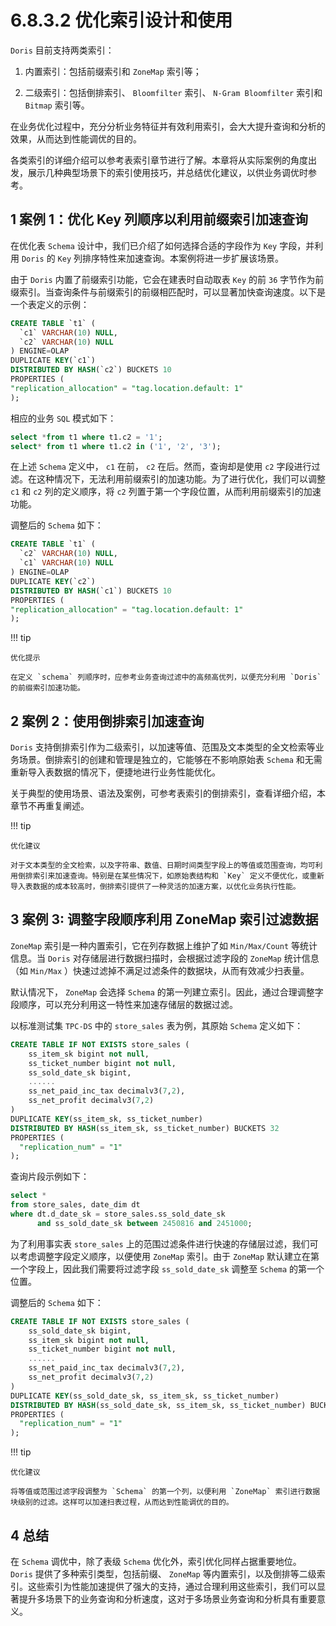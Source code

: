 # 6.8.3.2 优化索引设计和使用

`Doris` 目前支持两类索引：

1. 内置索引：包括前缀索引和 `ZoneMap` 索引等；

2. 二级索引：包括倒排索引、 `Bloomfilter` 索引、 `N-Gram Bloomfilter` 索引和 `Bitmap` 索引等。

在业务优化过程中，充分分析业务特征并有效利用索引，会大大提升查询和分析的效果，从而达到性能调优的目的。

各类索引的详细介绍可以参考表索引章节进行了解。本章将从实际案例的角度出发，展示几种典型场景下的索引使用技巧，并总结优化建议，以供业务调优时参考。

## 1 案例 1：优化 Key 列顺序以利用前缀索引加速查询

在优化表 `Schema` 设计中，我们已介绍了如何选择合适的字段作为 `Key` 字段，并利用 `Doris` 的 `Key` 列排序特性来加速查询。本案例将进一步扩展该场景。

由于 `Doris` 内置了前缀索引功能，它会在建表时自动取表 `Key` 的前 `36` 字节作为前缀索引。当查询条件与前缀索引的前缀相匹配时，可以显著加快查询速度。以下是一个表定义的示例：

```sql
CREATE TABLE `t1` (
  `c1` VARCHAR(10) NULL,
  `c2` VARCHAR(10) NULL
) ENGINE=OLAP
DUPLICATE KEY(`c1`)
DISTRIBUTED BY HASH(`c2`) BUCKETS 10
PROPERTIES (
"replication_allocation" = "tag.location.default: 1"
);
```

相应的业务 `SQL` 模式如下：

```sql
select *from t1 where t1.c2 = '1';
select* from t1 where t1.c2 in ('1', '2', '3');
```

在上述 `Schema` 定义中， `c1` 在前， `c2` 在后。然而，查询却是使用 `c2` 字段进行过滤。在这种情况下，无法利用前缀索引的加速功能。为了进行优化，我们可以调整 `c1` 和 `c2` 列的定义顺序，将 `c2` 列置于第一个字段位置，从而利用前缀索引的加速功能。

调整后的 `Schema` 如下：

```sql
CREATE TABLE `t1` (
  `c2` VARCHAR(10) NULL,
  `c1` VARCHAR(10) NULL
) ENGINE=OLAP
DUPLICATE KEY(`c2`)
DISTRIBUTED BY HASH(`c1`) BUCKETS 10
PROPERTIES (
"replication_allocation" = "tag.location.default: 1"
);
```

!!! tip

    优化提示

    在定义 `schema` 列顺序时，应参考业务查询过滤中的高频高优列，以便充分利用 `Doris` 的前缀索引加速功能。

## 2 案例 2：使用倒排索引加速查询

`Doris` 支持倒排索引作为二级索引，以加速等值、范围及文本类型的全文检索等业务场景。倒排索引的创建和管理是独立的，它能够在不影响原始表 `Schema` 和无需重新导入表数据的情况下，便捷地进行业务性能优化。

关于典型的使用场景、语法及案例，可参考表索引的倒排索引，查看详细介绍，本章节不再重复阐述。

!!! tip

    优化建议
    
    对于文本类型的全文检索，以及字符串、数值、日期时间类型字段上的等值或范围查询，均可利用倒排索引来加速查询。特别是在某些情况下，如原始表结构和 `Key` 定义不便优化，或重新导入表数据的成本较高时，倒排索引提供了一种灵活的加速方案，以优化业务执行性能。

## 3 案例 3: 调整字段顺序利用 ZoneMap 索引过滤数据

`ZoneMap` 索引是一种内置索引，它在列存数据上维护了如 `Min/Max/Count` 等统计信息。当 `Doris` 对存储层进行数据扫描时，会根据过滤字段的 `ZoneMap` 统计信息（如 `Min/Max` ）快速过滤掉不满足过滤条件的数据块，从而有效减少扫表量。

默认情况下， `ZoneMap` 会选择 `Schema` 的第一列建立索引。因此，通过合理调整字段顺序，可以充分利用这一特性来加速存储层的数据过滤。

以标准测试集 `TPC-DS` 中的 `store_sales` 表为例，其原始 `Schema` 定义如下：

```sql
CREATE TABLE IF NOT EXISTS store_sales (
    ss_item_sk bigint not null,
    ss_ticket_number bigint not null,
    ss_sold_date_sk bigint,
    ......
    ss_net_paid_inc_tax decimalv3(7,2),
    ss_net_profit decimalv3(7,2)
)
DUPLICATE KEY(ss_item_sk, ss_ticket_number)
DISTRIBUTED BY HASH(ss_item_sk, ss_ticket_number) BUCKETS 32
PROPERTIES (
  "replication_num" = "1"
);
```

查询片段示例如下：

```sql
select *
from store_sales, date_dim dt
where dt.d_date_sk = store_sales.ss_sold_date_sk
      and ss_sold_date_sk between 2450816 and 2451000;
```

为了利用事实表 `store_sales` 上的范围过滤条件进行快速的存储层过滤，我们可以考虑调整字段定义顺序，以便使用 `ZoneMap` 索引。由于 `ZoneMap` 默认建立在第一个字段上，因此我们需要将过滤字段 `ss_sold_date_sk` 调整至 `Schema` 的第一个位置。

调整后的 `Schema` 如下：

```sql
CREATE TABLE IF NOT EXISTS store_sales (
    ss_sold_date_sk bigint,
    ss_item_sk bigint not null,
    ss_ticket_number bigint not null,
    ......
    ss_net_paid_inc_tax decimalv3(7,2),
    ss_net_profit decimalv3(7,2)
)
DUPLICATE KEY(ss_sold_date_sk, ss_item_sk, ss_ticket_number)
DISTRIBUTED BY HASH(ss_sold_date_sk, ss_item_sk, ss_ticket_number) BUCKETS 32
PROPERTIES (
  "replication_num" = "1"
);
```

!!! tip

    优化建议

    将等值或范围过滤字段调整为 `Schema` 的第一个列，以便利用 `ZoneMap` 索引进行数据块级别的过滤。这样可以加速扫表过程，从而达到性能调优的目的。

## 4 总结

在 `Schema` 调优中，除了表级 `Schema` 优化外，索引优化同样占据重要地位。 `Doris` 提供了多种索引类型，包括前缀、 `ZoneMap` 等内置索引，以及倒排等二级索引。这些索引为性能加速提供了强大的支持，通过合理利用这些索引，我们可以显著提升多场景下的业务查询和分析速度，这对于多场景业务查询和分析具有重要意义。
